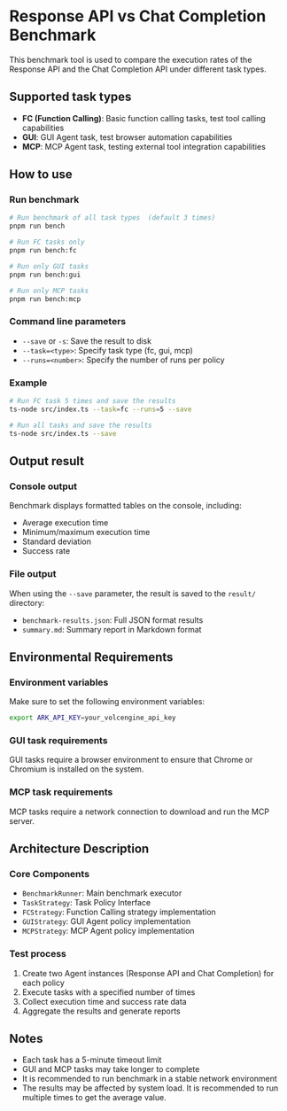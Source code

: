# Response API vs Chat Completion Benchmark

This benchmark tool is used to compare the execution rates of the Response API and the Chat Completion API under different task types.

## Supported task types

- **FC (Function Calling)**: Basic function calling tasks, test tool calling capabilities
- **GUI**: GUI Agent task, test browser automation capabilities
- **MCP**: MCP Agent task, testing external tool integration capabilities

## How to use

### Run benchmark

```bash
# Run benchmark of all task types  (default 3 times)
pnpm run bench

# Run FC tasks only
pnpm run bench:fc

# Run only GUI tasks
pnpm run bench:gui

# Run only MCP tasks
pnpm run bench:mcp
```

### Command line parameters

- `--save` or `-s`: Save the result to disk
- `--task=<type>`: Specify task type (fc, gui, mcp)
- `--runs=<number>`: Specify the number of runs per policy

### Example

```bash
# Run FC task 5 times and save the results
ts-node src/index.ts --task=fc --runs=5 --save

# Run all tasks and save the results
ts-node src/index.ts --save
```

## Output result

### Console output

Benchmark displays formatted tables on the console, including:

- Average execution time
- Minimum/maximum execution time
- Standard deviation
- Success rate

### File output

When using the `--save` parameter, the result is saved to the `result/` directory:

- `benchmark-results.json`: Full JSON format results
- `summary.md`: Summary report in Markdown format

## Environmental Requirements

### Environment variables

Make sure to set the following environment variables:

```bash
export ARK_API_KEY=your_volcengine_api_key
```

### GUI task requirements

GUI tasks require a browser environment to ensure that Chrome or Chromium is installed on the system.

### MCP task requirements

MCP tasks require a network connection to download and run the MCP server.

## Architecture Description

### Core Components

- `BenchmarkRunner`: Main benchmark executor
- `TaskStrategy`: Task Policy Interface
- `FCStrategy`: Function Calling strategy implementation
- `GUIStrategy`: GUI Agent policy implementation
- `MCPStrategy`: MCP Agent policy implementation

### Test process

1. Create two Agent instances (Response API and Chat Completion) for each policy
2. Execute tasks with a specified number of times
3. Collect execution time and success rate data
4. Aggregate the results and generate reports

## Notes

- Each task has a 5-minute timeout limit
- GUI and MCP tasks may take longer to complete
- It is recommended to run benchmark in a stable network environment
- The results may be affected by system load. It is recommended to run multiple times to get the average value.
